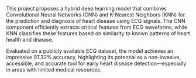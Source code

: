 This project proposes a hybrid deep learning model that combines Convolutional Neural Networks (CNN) and K-Nearest Neighbors (KNN) for the prediction and diagnosis of heart disease using ECG signals. The CNN component efficiently extracts critical features from ECG waveforms, while KNN classifies these features based on similarity to known patterns of heart health and disease.

Evaluated on a publicly available ECG dataset, the model achieves an impressive 97.32% accuracy, highlighting its potential as a non-invasive, accessible, and accurate tool for early heart disease detection—especially in areas with limited medical resources.
